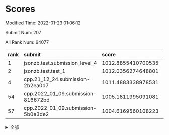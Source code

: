 # Scores

Modified Time: 2022-01-23 01:06:12

Submit Num: 207

All Rank Num: 64077

| rank |               submit               |       score        |       sigma        | pk_num |
| :--- | :--------------------------------- | :----------------- | :----------------- | :----- |
| 1    | jsonzb.test.submission_level_4     | 1012.8855410700535 | 0.8121946807399708 | 1237   |
| 2    | jsonzb.test.test_1                 | 1012.0356274648801 | 0.779167383421554  | 1242   |
| 4    | cpp.21_12_24.submission-2b2ea0d7   | 1011.4883338978531 | 0.7575179196131272 | 1239   |
| 54   | cpp.2022_01_09.submission-816672bd | 1005.1811995091081 | 0.7176046184185075 | 1239   |
| 57   | cpp.2022_01_09.submission-5b0e3de2 | 1004.6169560108223 | 0.7231347202054124 | 1232   |


<details>
<summary>全部</summary>

| rank |                 submit                 |       score        |       sigma        | pk_num |
| :--- | :------------------------------------- | :----------------- | :----------------- | :----- |
| 1    | jsonzb.test.submission_level_4         | 1012.8855410700535 | 0.8121946807399708 | 1237   |
| 2    | jsonzb.test.test_1                     | 1012.0356274648801 | 0.779167383421554  | 1242   |
| 3    | gobigger.level_3.submission_level_3_8  | 1011.7023204057779 | 0.7728204410195746 | 1238   |
| 4    | cpp.21_12_24.submission-2b2ea0d7       | 1011.4883338978531 | 0.7575179196131272 | 1239   |
| 5    | gobigger.level_3.submission_level_3_46 | 1011.1755758975054 | 0.7513282412400089 | 1235   |
| 6    | gobigger.level_3.submission_level_3_35 | 1010.9699732905251 | 0.7760512318799375 | 1241   |
| 7    | gobigger.level_3.submission_level_3_23 | 1010.9663171237927 | 0.7733495709769721 | 1238   |
| 8    | gobigger.level_3.submission_level_3_15 | 1010.9204784128017 | 0.7844271659834657 | 1238   |
| 9    | gobigger.level_3.submission_level_3_40 | 1010.9187016657888 | 0.7844564955215944 | 1235   |
| 10   | gobigger.level_3.submission_level_3_26 | 1010.8864145870388 | 0.7657210520608222 | 1237   |
| 11   | gobigger.level_3.submission_level_3_45 | 1010.7845311338433 | 0.7701600614830417 | 1242   |
| 12   | gobigger.level_3.submission_level_3_24 | 1010.7578974569548 | 0.7721990723213584 | 1239   |
| 13   | gobigger.level_3.submission_level_3_4  | 1010.6626448902667 | 0.7755693738821147 | 1240   |
| 14   | gobigger.level_3.submission_level_3_34 | 1010.6173962667257 | 0.7653548298167393 | 1240   |
| 15   | gobigger.level_3.submission_level_3_33 | 1010.5253668710409 | 0.7518680144482964 | 1235   |
| 16   | gobigger.level_3.submission_level_3_18 | 1010.5030344192294 | 0.7592771995451951 | 1243   |
| 17   | gobigger.level_3.submission_level_3_22 | 1010.3805490141247 | 0.7619428597922036 | 1238   |
| 18   | gobigger.level_3.submission_level_3_29 | 1010.362146706123  | 0.7848260974649891 | 1235   |
| 19   | gobigger.level_3.submission_level_3_49 | 1010.2890331255704 | 0.7671203857794154 | 1239   |
| 20   | gobigger.level_3.submission_level_3_1  | 1010.252719307448  | 0.7420645337421885 | 1239   |
| 21   | gobigger.level_3.submission_level_3_36 | 1010.2335791144632 | 0.7668986313287381 | 1238   |
| 22   | gobigger.level_3.submission_level_3_12 | 1010.2233400714985 | 0.769684272521624  | 1239   |
| 23   | gobigger.level_3.submission_level_3_5  | 1010.1635845413944 | 0.739604752038669  | 1236   |
| 24   | gobigger.level_3.submission_level_3_43 | 1010.0980070194784 | 0.7567350056666047 | 1237   |
| 25   | gobigger.level_3.submission_level_3_2  | 1009.997793474799  | 0.7537038777052448 | 1241   |
| 26   | gobigger.level_3.submission_level_3_42 | 1009.9742461571162 | 0.7669990449632775 | 1239   |
| 27   | gobigger.level_3.submission_level_3_9  | 1009.9161797322698 | 0.7503452913992864 | 1239   |
| 28   | gobigger.level_3.submission_level_3_31 | 1009.8203876016224 | 0.7537047752723603 | 1236   |
| 29   | gobigger.level_3.submission_level_3_32 | 1009.7864875504994 | 0.7495737250414847 | 1236   |
| 30   | gobigger.level_3.submission_level_3_0  | 1009.7700190305254 | 0.7570686693663192 | 1236   |
| 31   | gobigger.level_3.submission_level_3_17 | 1009.754851350924  | 0.7347146416508654 | 1228   |
| 32   | gobigger.level_3.submission_level_3_13 | 1009.6345869112906 | 0.7589189197924612 | 1242   |
| 33   | gobigger.level_3.submission_level_3_37 | 1009.6245680840665 | 0.7388829635940113 | 1240   |
| 34   | gobigger.level_3.submission_level_3_6  | 1009.5330559072104 | 0.7732830197273229 | 1233   |
| 35   | gobigger.level_3.submission_level_3_14 | 1009.5063053998784 | 0.7551027023707628 | 1233   |
| 36   | gobigger.level_3.submission_level_3_25 | 1009.5012244843647 | 0.7749269824166762 | 1242   |
| 37   | gobigger.level_3.submission_level_3_30 | 1009.4585927027236 | 0.7343044125567818 | 1235   |
| 38   | gobigger.level_3.submission_level_3_19 | 1009.4565985796559 | 0.7669560401792973 | 1239   |
| 39   | gobigger.level_3.submission_level_3_21 | 1009.4320168693927 | 0.7609777402046759 | 1237   |
| 40   | gobigger.level_3.submission_level_3_38 | 1009.3996032653945 | 0.7448587353328168 | 1234   |
| 41   | gobigger.level_3.submission_level_3_39 | 1009.1721535807083 | 0.7657326120700908 | 1241   |
| 42   | gobigger.level_3.submission_level_3_11 | 1009.1254579197876 | 0.740827934621653  | 1241   |
| 43   | gobigger.level_3.submission_level_3_27 | 1009.1174093210421 | 0.7565181826612536 | 1233   |
| 44   | gobigger.level_3.submission_level_3_10 | 1009.1037995970253 | 0.7445071245414902 | 1244   |
| 45   | gobigger.level_3.submission_level_3_28 | 1009.0056329398319 | 0.7392867007890193 | 1239   |
| 46   | gobigger.level_3.submission_level_3_20 | 1008.933017846357  | 0.7450577903088281 | 1239   |
| 47   | gobigger.level_3.submission_level_3_48 | 1008.8304698917809 | 0.7500459161709813 | 1234   |
| 48   | gobigger.level_3.submission_level_3_41 | 1008.7929723166226 | 0.7362113532987278 | 1239   |
| 49   | gobigger.level_3.submission_level_3_3  | 1008.6771548085219 | 0.7249088367601165 | 1241   |
| 50   | gobigger.level_3.submission_level_3_44 | 1008.2713414013709 | 0.73802129916817   | 1237   |
| 51   | gobigger.level_3.submission_level_3_16 | 1008.2713301489104 | 0.744949149228656  | 1235   |
| 52   | gobigger.level_3.submission_level_3_47 | 1008.1437220926239 | 0.7414173050738826 | 1241   |
| 53   | gobigger.level_3.submission_level_3_7  | 1007.8345908849623 | 0.7454786902671681 | 1235   |
| 54   | cpp.2022_01_09.submission-816672bd     | 1005.1811995091081 | 0.7176046184185075 | 1239   |
| 55   | gobigger.level_1.submission_level_1_23 | 1004.8568313667745 | 0.7134467576334929 | 1240   |
| 56   | gobigger.level_1.submission_level_1_43 | 1004.8513086655805 | 0.7146084999267532 | 1237   |
| 57   | cpp.2022_01_09.submission-5b0e3de2     | 1004.6169560108223 | 0.7231347202054124 | 1232   |
| 58   | gobigger.level_1.submission_level_1_5  | 1004.5180394587078 | 0.7325697714240598 | 1239   |
| 59   | gobigger.level_1.submission_level_1_12 | 1004.3515577523721 | 0.7201342197405417 | 1240   |
| 60   | gobigger.level_1.submission_level_1_9  | 1004.3467436420565 | 0.703822330110619  | 1237   |
| 61   | gobigger.level_1.submission_level_1_24 | 1004.2356192515871 | 0.7275125985739096 | 1240   |
| 62   | gobigger.level_1.submission_level_1_17 | 1004.0577421401675 | 0.713821736815094  | 1238   |
| 63   | gobigger.level_1.submission_level_1_2  | 1003.9268593231512 | 0.7155131705544348 | 1244   |
| 64   | gobigger.level_1.submission_level_1_25 | 1003.9261062308509 | 0.7176524660283836 | 1237   |
| 65   | gobigger.level_1.submission_level_1_26 | 1003.9083775430798 | 0.7282554648615372 | 1238   |
| 66   | gobigger.level_1.submission_level_1_35 | 1003.8984302618534 | 0.7150726670121074 | 1238   |
| 67   | gobigger.level_1.submission_level_1_3  | 1003.8102433881612 | 0.7182508122954898 | 1238   |
| 68   | gobigger.level_1.submission_level_1_45 | 1003.8034457271175 | 0.7087827920914942 | 1236   |
| 69   | gobigger.level_1.submission_level_1_20 | 1003.7791822091483 | 0.7047713452629832 | 1239   |
| 70   | gobigger.level_1.submission_level_1_46 | 1003.74569181214   | 0.717222751017388  | 1238   |
| 71   | gobigger.level_1.submission_level_1_1  | 1003.7398235698206 | 0.726545942436451  | 1237   |
| 72   | gobigger.level_1.submission_level_1_39 | 1003.6005646323161 | 0.7228300126415904 | 1241   |
| 73   | gobigger.level_1.submission_level_1_48 | 1003.5373171649338 | 0.7167998316685958 | 1239   |
| 74   | gobigger.level_1.submission_level_1_36 | 1003.5144701676296 | 0.702810402215876  | 1236   |
| 75   | gobigger.level_1.submission_level_1_7  | 1003.4164400017477 | 0.7089513367535663 | 1236   |
| 76   | gobigger.level_1.submission_level_1_33 | 1003.3872704978953 | 0.7226464618781849 | 1241   |
| 77   | gobigger.level_1.submission_level_1_28 | 1003.3719820242555 | 0.7107025438891225 | 1240   |
| 78   | gobigger.level_1.submission_level_1_21 | 1003.3656585567594 | 0.7212992231785018 | 1237   |
| 79   | gobigger.level_1.submission_level_1_37 | 1003.3265957371897 | 0.7251169451203167 | 1239   |
| 80   | gobigger.level_1.submission_level_1_41 | 1003.2622133840509 | 0.7096776326409497 | 1241   |
| 81   | gobigger.level_1.submission_level_1_19 | 1003.2144957866377 | 0.717261410194698  | 1236   |
| 82   | gobigger.level_1.submission_level_1_15 | 1003.1887566890977 | 0.7121743546390796 | 1244   |
| 83   | gobigger.level_1.submission_level_1_31 | 1003.1775323170503 | 0.7062107817367895 | 1240   |
| 84   | gobigger.level_1.submission_level_1_11 | 1003.1653692453311 | 0.7160019737294987 | 1238   |
| 85   | gobigger.level_1.submission_level_1_10 | 1003.0679075082452 | 0.7194958143318393 | 1238   |
| 86   | gobigger.level_1.submission_level_1_34 | 1003.0262471881265 | 0.7175366627023796 | 1240   |
| 87   | gobigger.level_1.submission_level_1_27 | 1003.0136821497839 | 0.7052958841713995 | 1238   |
| 88   | gobigger.level_1.submission_level_1_49 | 1002.9404277432583 | 0.7110672791962058 | 1239   |
| 89   | gobigger.level_1.submission_level_1_32 | 1002.9295071693413 | 0.705778157627687  | 1241   |
| 90   | gobigger.level_1.submission_level_1_14 | 1002.9035157349447 | 0.7149912908985215 | 1238   |
| 91   | gobigger.level_1.submission_level_1_6  | 1002.8673805348103 | 0.7080396773634001 | 1242   |
| 92   | gobigger.level_1.submission_level_1_8  | 1002.8353740999727 | 0.7136062624947009 | 1241   |
| 93   | gobigger.level_1.submission_level_1_38 | 1002.8203257433115 | 0.7102383983624064 | 1244   |
| 94   | gobigger.level_1.submission_level_1_22 | 1002.7867730061203 | 0.7121448441600734 | 1238   |
| 95   | gobigger.level_1.submission_level_1_29 | 1002.6792930406667 | 0.7108369949785847 | 1239   |
| 96   | gobigger.level_1.submission_level_1_44 | 1002.6696259436716 | 0.7257633559469119 | 1233   |
| 97   | gobigger.level_1.submission_level_1_0  | 1002.6253858474786 | 0.7006790116475977 | 1242   |
| 98   | gobigger.level_1.submission_level_1_42 | 1002.6200195217579 | 0.7081334236373393 | 1242   |
| 99   | gobigger.level_1.submission_level_1_47 | 1002.5991467262901 | 0.7142708135808674 | 1234   |
| 100  | gobigger.level_1.submission_level_1_13 | 1002.5801692068887 | 0.7225613167963137 | 1238   |
| 101  | gobigger.level_1.submission_level_1_4  | 1002.5355581401122 | 0.7153190703955722 | 1237   |
| 102  | gobigger.level_1.submission_level_1_40 | 1002.5194661048878 | 0.7201146469526983 | 1242   |
| 103  | gobigger.level_1.submission_level_1_30 | 1002.0623851316408 | 0.7014524722362024 | 1237   |
| 104  | gobigger.level_1.submission_level_1_16 | 1002.0143019316648 | 0.719643253466525  | 1240   |
| 105  | gobigger.level_1.submission_level_1_18 | 1001.9068585553953 | 0.6969743763297443 | 1235   |
| 106  | gobigger.random.submission_random_16   | 997.526743117306   | 0.7095413300680128 | 1240   |
| 107  | gobigger.random.submission_random_37   | 997.2486639924782  | 0.710827045895469  | 1238   |
| 108  | gobigger.random.submission_random_4    | 997.2313418920438  | 0.6997606014118919 | 1235   |
| 109  | gobigger.random.submission_random_35   | 997.1051341177839  | 0.7195096950908219 | 1239   |
| 110  | gobigger.random.submission_random_17   | 996.7924988568299  | 0.7136991896063946 | 1238   |
| 111  | gobigger.random.submission_random_33   | 996.7609305177325  | 0.7034815456173144 | 1236   |
| 112  | gobigger.random.submission_random_26   | 996.6206026208031  | 0.7097257502756169 | 1240   |
| 113  | gobigger.random.submission_random_47   | 996.5688296921138  | 0.7025086245965895 | 1236   |
| 114  | gobigger.random.submission_random_5    | 996.506550701717   | 0.7112121506404919 | 1238   |
| 115  | gobigger.random.submission_random_13   | 996.4433715220792  | 0.7272066765663692 | 1238   |
| 116  | gobigger.random.submission_random_45   | 996.305371378679   | 0.7061112352386687 | 1235   |
| 117  | gobigger.random.submission_random_25   | 996.229060097053   | 0.7048748428533114 | 1235   |
| 118  | gobigger.random.submission_random_12   | 996.228858595506   | 0.6994073594225566 | 1231   |
| 119  | gobigger.random.submission_random_1    | 996.1708314373517  | 0.7200203243404383 | 1232   |
| 120  | gobigger.random.submission_random_21   | 996.1553219362386  | 0.7165927702243091 | 1239   |
| 121  | gobigger.random.submission_random_7    | 996.1128102585922  | 0.7043146890222308 | 1239   |
| 122  | gobigger.random.submission_random_39   | 996.0911378872336  | 0.7061841240363441 | 1243   |
| 123  | gobigger.random.submission_random_36   | 996.05574504631    | 0.7101236044818359 | 1236   |
| 124  | gobigger.random.submission_random_31   | 996.008385674668   | 0.7150479326749031 | 1241   |
| 125  | gobigger.random.submission_random_30   | 995.9581112954845  | 0.7095854502344067 | 1228   |
| 126  | gobigger.random.submission_random_23   | 995.9054714391209  | 0.7179575183050245 | 1232   |
| 127  | gobigger.random.submission_random_42   | 995.8545124995758  | 0.7101005752749776 | 1237   |
| 128  | gobigger.random.submission_random_20   | 995.8488463545311  | 0.7097857008753367 | 1233   |
| 129  | gobigger.random.submission_random_44   | 995.7851686416207  | 0.7039299634261302 | 1240   |
| 130  | gobigger.random.submission_random_29   | 995.7164994820083  | 0.7154817931497209 | 1235   |
| 131  | gobigger.random.submission_random_46   | 995.6482435487877  | 0.7032505727190432 | 1237   |
| 132  | gobigger.random.submission_random_32   | 995.6123183094918  | 0.7281616933393679 | 1236   |
| 133  | gobigger.random.submission_random_3    | 995.6122590268545  | 0.7089910805009498 | 1236   |
| 134  | gobigger.random.submission_random_28   | 995.586871652972   | 0.7134788678297184 | 1242   |
| 135  | gobigger.random.submission_random_41   | 995.5680692527554  | 0.7032992755385983 | 1235   |
| 136  | gobigger.random.submission_random_38   | 995.5329367506508  | 0.700659135515236  | 1239   |
| 137  | gobigger.random.submission_random_19   | 995.4913713049657  | 0.7102407950387396 | 1237   |
| 138  | gobigger.random.submission_random_40   | 995.4638700907979  | 0.7076994094461783 | 1244   |
| 139  | gobigger.random.submission_random_14   | 995.4048253600942  | 0.7169841709796748 | 1239   |
| 140  | gobigger.random.submission_random_24   | 995.321921117179   | 0.7144021115358538 | 1237   |
| 141  | gobigger.random.submission_random_22   | 995.3159758773479  | 0.7113431179375168 | 1235   |
| 142  | gobigger.random.submission_random_15   | 995.3115311932992  | 0.7216584335576144 | 1237   |
| 143  | gobigger.random.submission_random_10   | 995.3054239748451  | 0.7195866613381626 | 1241   |
| 144  | gobigger.random.submission_random_11   | 995.2930175227885  | 0.7233433849616796 | 1239   |
| 145  | gobigger.random.submission_random_43   | 995.2414901580796  | 0.7086756356928617 | 1240   |
| 146  | gobigger.random.submission_random_27   | 995.1981940727039  | 0.7097213587270864 | 1235   |
| 147  | gobigger.random.submission_random_18   | 995.1905113911511  | 0.7125744415779893 | 1239   |
| 148  | gobigger.random.submission_random_34   | 995.1755217589271  | 0.7229168714911066 | 1236   |
| 149  | gobigger.random.submission_random_6    | 995.1607081081554  | 0.714125388625105  | 1241   |
| 150  | gobigger.random.submission_random_2    | 995.0868500860912  | 0.7109371781707687 | 1242   |
| 151  | gobigger.random.submission_random_0    | 995.0847984543946  | 0.7149766878185257 | 1240   |
| 152  | gobigger.random.submission_random_49   | 994.9198936872147  | 0.7141169551498587 | 1240   |
| 153  | gobigger.random.submission_random_8    | 994.5979988065465  | 0.7060116290300845 | 1236   |
| 154  | gobigger.random.submission_random_48   | 994.5406233553048  | 0.7196027715074453 | 1242   |
| 155  | gobigger.level_2.submission_level_2_25 | 994.144981601785   | 0.7298726267956402 | 1232   |
| 156  | gobigger.level_2.submission_level_2_17 | 994.0477321806886  | 0.7343731426982361 | 1239   |
| 157  | gobigger.level_2.submission_level_2_44 | 993.8669050985845  | 0.7341929652168618 | 1242   |
| 158  | gobigger.random.submission_random_9    | 993.8438953844765  | 0.7256622380716001 | 1232   |
| 159  | gobigger.level_2.submission_level_2_32 | 993.8115278529572  | 0.71509579836432   | 1239   |
| 160  | gobigger.level_2.submission_level_2_26 | 993.2307205708036  | 0.7425166788527857 | 1238   |
| 161  | gobigger.level_2.submission_level_2_31 | 993.1246860312126  | 0.7350734570863999 | 1243   |
| 162  | gobigger.level_2.submission_level_2_14 | 993.0391864366588  | 0.7311755346092695 | 1240   |
| 163  | gobigger.level_2.submission_level_2_6  | 992.9784496709359  | 0.7393343915981649 | 1236   |
| 164  | gobigger.level_2.submission_level_2_30 | 992.9632328950785  | 0.7205006519365311 | 1240   |
| 165  | gobigger.level_2.submission_level_2_23 | 992.8599036155598  | 0.7566757289080318 | 1239   |
| 166  | gobigger.level_2.submission_level_2_10 | 992.7867151182463  | 0.7346835410815432 | 1237   |
| 167  | gobigger.level_2.submission_level_2_42 | 992.7736606712214  | 0.7406982141746526 | 1239   |
| 168  | gobigger.level_2.submission_level_2_29 | 992.7361480932044  | 0.7385115976947318 | 1238   |
| 169  | gobigger.level_2.submission_level_2_21 | 992.6533780719064  | 0.7605423310472174 | 1234   |
| 170  | gobigger.level_2.submission_level_2_40 | 992.5465126487929  | 0.7388253361754242 | 1232   |
| 171  | gobigger.level_2.submission_level_2_45 | 992.5441108223938  | 0.7398346895916378 | 1242   |
| 172  | gobigger.level_2.submission_level_2_0  | 992.5397112461819  | 0.7428146552144874 | 1241   |
| 173  | gobigger.level_2.submission_level_2_9  | 992.5197558643118  | 0.7339977567586728 | 1240   |
| 174  | gobigger.level_2.submission_level_2_2  | 992.5144783470137  | 0.7528590827358478 | 1240   |
| 175  | gobigger.level_2.submission_level_2_24 | 992.4741430105707  | 0.7281610903308214 | 1241   |
| 176  | gobigger.level_2.submission_level_2_15 | 992.4516063678809  | 0.7532517599537859 | 1238   |
| 177  | gobigger.level_2.submission_level_2_36 | 992.4503835279056  | 0.7445919373499126 | 1233   |
| 178  | gobigger.level_2.submission_level_2_8  | 992.0654501005143  | 0.757728617491856  | 1236   |
| 179  | gobigger.level_2.submission_level_2_20 | 992.0565769814237  | 0.7342455996594314 | 1242   |
| 180  | gobigger.level_2.submission_level_2_12 | 992.0446739641019  | 0.7442320147369825 | 1239   |
| 181  | gobigger.level_2.submission_level_2_7  | 992.0098785028749  | 0.7361278583873735 | 1235   |
| 182  | gobigger.level_2.submission_level_2_3  | 991.980934614133   | 0.7321008862462433 | 1238   |
| 183  | gobigger.level_2.submission_level_2_34 | 991.9190365183005  | 0.7396838257000378 | 1245   |
| 184  | gobigger.level_2.submission_level_2_35 | 991.9135603091399  | 0.739412793722137  | 1242   |
| 185  | gobigger.level_2.submission_level_2_49 | 991.8889525720638  | 0.7505696781619756 | 1239   |
| 186  | gobigger.level_2.submission_level_2_18 | 991.8641690310766  | 0.7371842502899759 | 1238   |
| 187  | gobigger.level_2.submission_level_2_16 | 991.856745851042   | 0.737529074238686  | 1243   |
| 188  | gobigger.level_2.submission_level_2_33 | 991.7462630081096  | 0.7585227969244457 | 1240   |
| 189  | gobigger.level_2.submission_level_2_38 | 991.7338522527696  | 0.7337056781141131 | 1234   |
| 190  | gobigger.level_2.submission_level_2_41 | 991.7173063846071  | 0.7345872416396815 | 1239   |
| 191  | gobigger.level_2.submission_level_2_19 | 991.714467294209   | 0.7575979912906743 | 1240   |
| 192  | gobigger.level_2.submission_level_2_1  | 991.6917309418734  | 0.7712265892033795 | 1232   |
| 193  | gobigger.level_2.submission_level_2_39 | 991.6494077224041  | 0.7688533634431107 | 1239   |
| 194  | gobigger.level_2.submission_level_2_11 | 991.4702604165996  | 0.760223186283512  | 1246   |
| 195  | gobigger.level_2.submission_level_2_37 | 991.4463386688415  | 0.7417297029394724 | 1243   |
| 196  | gobigger.level_2.submission_level_2_27 | 991.3821217695782  | 0.7543502870595646 | 1243   |
| 197  | gobigger.level_2.submission_level_2_46 | 991.2983074251098  | 0.7555547243158847 | 1238   |
| 198  | gobigger.level_2.submission_level_2_22 | 991.2573869837461  | 0.763726248379814  | 1239   |
| 199  | gobigger.level_2.submission_level_2_5  | 991.2455089776398  | 0.7499272398370984 | 1239   |
| 200  | gobigger.level_2.submission_level_2_47 | 990.956857591188   | 0.7642673458387409 | 1239   |
| 201  | gobigger.level_2.submission_level_2_4  | 990.9453426439583  | 0.7693048846721099 | 1234   |
| 202  | gobigger.level_2.submission_level_2_13 | 990.7711029856365  | 0.7355179905800421 | 1240   |
| 203  | gobigger.level_2.submission_level_2_43 | 990.6647429596051  | 0.7489324191159195 | 1245   |
| 204  | gobigger.level_2.submission_level_2_48 | 990.5736348511575  | 0.7461089340396214 | 1237   |
| 205  | gobigger.level_2.submission_level_2_28 | 990.1874530560527  | 0.7636454532202667 | 1236   |
| 206  | gobigger.none.submission_none_0        | 976.3662993668927  | 1.3544574274613903 | 1237   |
| 207  | gobigger.none.submission_none_1        | 976.0625183623738  | 1.3947381780068715 | 1238   |

</details>